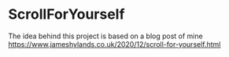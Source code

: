 # ScrollForYourself

The idea behind this project is based on a blog post of mine https://www.jameshylands.co.uk/2020/12/scroll-for-yourself.html
